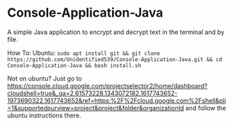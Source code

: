 # Console-Application-Java
A simple Java application to encrypt and decrypt text in the terminal and by file. 

How To: 
       Ubuntu: ```sudo apt install git && git clone https://github.com/Unidentified539/Console-Application-Java.git && cd Console-Application-Java && bash install.sh```
       
Not on ubuntu? Just go to https://console.cloud.google.com/projectselector2/home/dashboard?cloudshell=true&_ga=2.61573228.1343072182.1617743652-1973690322.1617743652&ref=https:%2F%2Fcloud.google.com%2Fshell&pli=1&supportedpurview=project&project&folder&organizationId and follow the ubuntu instructions there.
